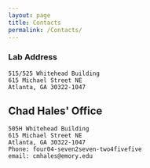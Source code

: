 ```yaml
---
layout: page
title: Contacts
permalink: /Contacts/
---
```



### Lab Address

    515/525 Whitehead Building
    615 Michael Street NE
    Atlanta, GA 30322-1047

## Chad Hales' Office

    505H Whitehead Building
    615 Michael Street NE
    Atlanta, GA 30322-1047
    Phone: four04-seven2seven-two4fivefive
    email: cmhales@emory.edu
